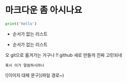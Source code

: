 # 마크다운 좀 아시나요

```python
print('hello')
```

* 순서가 없는 리스트
- 순서가 없는 리스트  

오 git으로 옮겨가는 거구나 !! github 새로 만들까 진짜 고민되네

`혹시 이거 말씀하시려나` 

![이미지 대체 문구](파일 경로~)